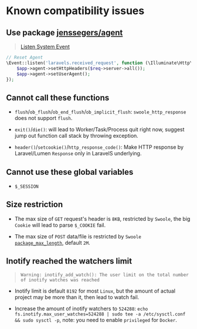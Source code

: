 # Known compatibility issues

## Use package [jenssegers/agent](https://github.com/jenssegers/agent)
> [Listen System Event](https://github.com/hhxsv5/laravel-s/blob/master/README.md#system-events)

```PHP
// Reset Agent
\Event::listen('laravels.received_request', function (\Illuminate\Http\Request $req, $app) {
    $app->agent->setHttpHeaders($req->server->all());
    $app->agent->setUserAgent();
});
```

## Cannot call these functions

- `flush`/`ob_flush`/`ob_end_flush`/`ob_implicit_flush`: `swoole_http_response` does not support `flush`.

- `exit()`/`die()`: will lead to Worker/Task/Process quit right now, suggest jump out function call stack by throwing exception.

- `header()`/`setcookie()`/`http_response_code()`: Make HTTP response by Laravel/Lumen `Response` only in LaravelS underlying.

## Cannot use these global variables

- `$_SESSION`

## Size restriction

- The max size of `GET` request's header is `8KB`, restricted by `Swoole`, the big `Cookie` will lead to parse `$_COOKIE` fail.

- The max size of `POST` data/file is restricted by `Swoole` [`package_max_length`](https://www.swoole.co.uk/docs/modules/swoole-server/configuration), default `2M`.

## Inotify reached the watchers limit
> `Warning: inotify_add_watch(): The user limit on the total number of inotify watches was reached`

- Inotify limit is default `8192` for most `Linux`, but the amount of actual project may be more than it, then lead to watch fail.

- Increase the amount of inotify watchers to `524288`: `echo fs.inotify.max_user_watches=524288 | sudo tee -a /etc/sysctl.conf && sudo sysctl -p`, note: you need to enable `privileged` for `Docker`.